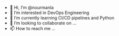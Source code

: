 - 👋 Hi, I’m @nourmanla
- 👀 I’m interested in DevOps Engineering
- 🌱 I’m currently learning CI/CD pipelines and Python
- 💞️ I’m looking to collaborate on ...
- 📫 How to reach me ...

<!---
nourmanla/nourmanla is a ✨ special ✨ repository because its `README.md` (this file) appears on your GitHub profile.
You can click the Preview link to take a look at your changes.
--->
